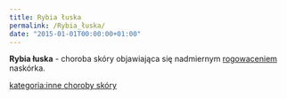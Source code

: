 ```yaml
---
title: Rybia łuska
permalink: /Rybia_łuska/
date: "2015-01-01T00:00:00+01:00"
---
```


**Rybia łuska** - choroba skóry objawiająca się nadmiernym [rogowaceniem](/atopedia/Rogowacenie "wikilink") naskórka.

[kategoria:inne choroby skóry](/atopedia/kategoria:inne_choroby_skóry "wikilink")